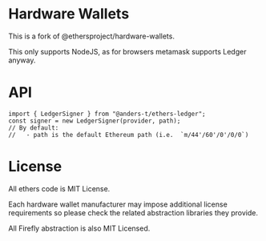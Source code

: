 Hardware Wallets
================

This is a fork of @ethersproject/hardware-wallets.

This only supports NodeJS, as for browsers metamask supports Ledger anyway.

API
===

```
import { LedgerSigner } from "@anders-t/ethers-ledger";
const signer = new LedgerSigner(provider, path);
// By default:
//   - path is the default Ethereum path (i.e.  `m/44'/60'/0'/0/0`)
```

License
=======

All ethers code is MIT License.

Each hardware wallet manufacturer may impose additional license
requirements so please check the related abstraction libraries
they provide.

All Firefly abstraction is also MIT Licensed.
